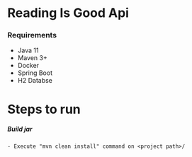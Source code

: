 # Reading Is Good Api

### Requirements
  - Java 11
  - Maven 3+
  - Docker
  - Spring Boot
  - H2 Databse

# Steps to run
##### Build jar
    - Execute "mvn clean install" command on <project path>/



